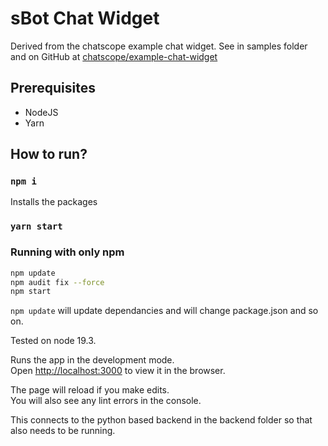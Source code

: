 # sBot Chat Widget

Derived from the chatscope example chat widget.
See in samples folder and on GitHub at [chatscope/example-chat-widget](https://github.com/chatscope/example-chat-widget) 

## Prerequisites
- NodeJS
- Yarn

## How to run?
### `npm i`

Installs the packages

### `yarn start`

### Running with only npm

```bash
npm update
npm audit fix --force
npm start
```

```npm update``` will update dependancies and will change package.json and so on. 

Tested on node 19.3.

Runs the app in the development mode.  
Open [http://localhost:3000](http://localhost:3000) to view it in the browser.  

The page will reload if you make edits.  
You will also see any lint errors in the console.

This connects to the python based backend in the backend folder so that also needs to be running.